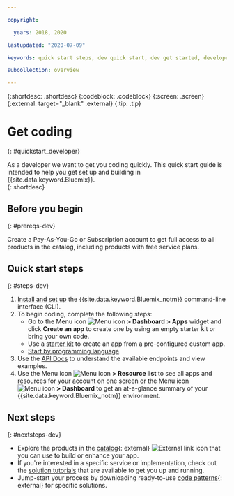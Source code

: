 ```yaml
---

copyright:

  years: 2018, 2020

lastupdated: "2020-07-09"

keywords: quick start steps, dev quick start, dev get started, developer, quick start guide, get coding

subcollection: overview

---
```


{:shortdesc: .shortdesc}
{:codeblock: .codeblock}
{:screen: .screen}
{:external: target="_blank" .external}
{:tip: .tip}

# Get coding 
{: #quickstart_developer}

As a developer we want to get you coding quickly. This quick start guide is intended to help you get set up and building in {{site.data.keyword.Bluemix}}.  
{: shortdesc}

## Before you begin
{: #prereqs-dev}

Create a Pay-As-You-Go or Subscription account to get full access to all products in the catalog, including products with free service plans. 

## Quick start steps
{: #steps-dev}
 
1. [Install and set up](/docs/home/tools) the {{site.data.keyword.Bluemix_notm}} command-line interface (CLI). 
2. To begin coding, complete the following steps:
    * Go to the Menu icon ![Menu icon](../icons/icon_hamburger.svg) **> Dashboard > Apps** widget and click **Create an app** to create one by using an empty starter kit or bring your own code.
    * Use a [starter kit](/docs/apps?topic=apps-tutorial-starterkit) to create an app from a pre-configured custom app. 
    * [Start by programming language](/docs/home/build). 
3. Use the [API Docs](https://{DomainName}/apidocs) to understand the available endpoints and view examples.
4. Use the Menu icon ![Menu icon](../icons/icon_hamburger.svg) **> Resource list** to see all apps and resources for your account on one screen or the Menu icon ![Menu icon](../icons/icon_hamburger.svg) **> Dashboard** to get an at-a-glance summary of your {{site.data.keyword.Bluemix_notm}} environment.

## Next steps
{: #nextsteps-dev}

* Explore the products in the [catalog](https://{DomainName}/catalog){: external} ![External link icon](../icons/launch-glyph.svg) that you can use to build or enhance your app.
* If you're interested in a specific service or implementation, check out the [solution tutorials](/docs/solution-tutorials?topic=solution-tutorials-tutorials) that are available to get you up and running.
* Jump-start your process by downloading ready-to-use [code patterns](https://developer.ibm.com/patterns/){: external}  for specific solutions. 




